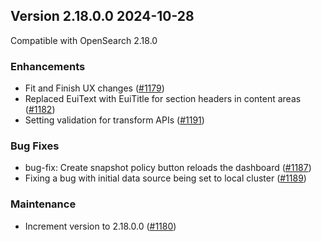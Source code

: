## Version 2.18.0.0 2024-10-28

Compatible with OpenSearch 2.18.0

### Enhancements

* Fit and Finish UX changes ([#1179](https://github.com/opensearch-project/index-management-dashboards-plugin/pull/1179))
* Replaced EuiText with EuiTitle for section headers in content areas ([#1182](https://github.com/opensearch-project/index-management-dashboards-plugin/pull/1182))
* Setting validation for transform APIs ([#1191](https://github.com/opensearch-project/index-management-dashboards-plugin/pull/1191))


### Bug Fixes

* bug-fix: Create snapshot policy button reloads the dashboard ([#1187](https://github.com/opensearch-project/index-management-dashboards-plugin/pull/1187))
* Fixing a bug with initial data source being set to local cluster ([#1189](https://github.com/opensearch-project/index-management-dashboards-plugin/pull/1189))


### Maintenance

* Increment version to 2.18.0.0 ([#1180](https://github.com/opensearch-project/index-management-dashboards-plugin/pull/1180))
